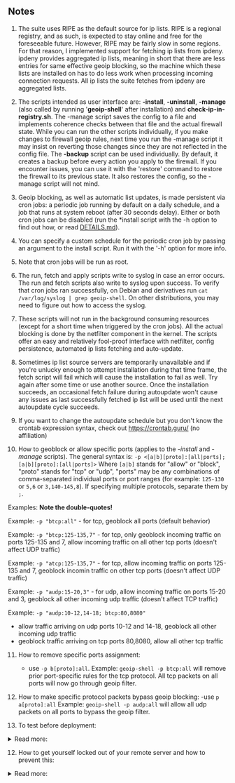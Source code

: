## **Notes**
1) The suite uses RIPE as the default source for ip lists. RIPE is a regional registry, and as such, is expected to stay online and free for the foreseeable future. However, RIPE may be fairly slow in some regions. For that reason, I implemented support for fetching ip lists from ipdeny. ipdeny provides aggregated ip lists, meaning in short that there are less entries for same effective geoip blocking, so the machine which these lists are installed on has to do less work when processing incoming connection requests. All ip lists the suite fetches from ipdeny are aggregated lists.

2) The scripts intended as user interface are: **-install**, **-uninstall**, **-manage** (also called by running '**geoip-shell**' after installation) and **check-ip-in-registry.sh**. The -manage script saves the config to a file and implements coherence checks between that file and the actual firewall state. While you can run the other scripts individually, if you make changes to firewall geoip rules, next time you run the -manage script it may insist on reverting those changes since they are not reflected in the config file. The **-backup** script can be used individually. By default, it creates a backup before every action you apply to the firewall. If you encounter issues, you can use it with the 'restore' command to restore the firewall to its previous state. It also restores the config, so the -manage script will not mind.

3) Geoip blocking, as well as automatic list updates, is made persistent via cron jobs: a periodic job running by default on a daily schedule, and a job that runs at system reboot (after 30 seconds delay). Either or both cron jobs can be disabled (run the *install script with the -h option to find out how, or read [DETAILS.md](/Documentation/DETAILS.md)).

4) You can specify a custom schedule for the periodic cron job by passing an argument to the install script. Run it with the '-h' option for more info.

5) Note that cron jobs will be run as root.

6) The run, fetch and apply scripts write to syslog in case an error occurs. The run and fetch scripts also write to syslog upon success. To verify that cron jobs ran successfully, on Debian and derivatives run `cat /var/log/syslog | grep geoip-shell`. On other distributions, you may need to figure out how to access the syslog.

7) These scripts will not run in the background consuming resources (except for a short time when triggered by the cron jobs). All the actual blocking is done by the netfilter component in the kernel. The scripts offer an easy and relatively fool-proof interface with netfilter, config persistence, automated ip lists fetching and auto-update.

8) Sometimes ip list source servers are temporarily unavailable and if you're unlucky enough to attempt installation during that time frame, the fetch script will fail which will cause the installation to fail as well. Try again after some time or use another source. Once the installation succeeds, an occasional fetch failure during autoupdate won't cause any issues as last successfully fetched ip list will be used until the next autoupdate cycle succeeds.

9) If you want to change the autoupdate schedule but you don't know the crontab expression syntax, check out https://crontab.guru/ (no affiliation)

10) How to geoblock or allow specific ports (applies to the _-install_ and _-manage_ scripts).
    The general syntax is: `-p <[a|b][proto]:[all|ports];[a|b][proto]:[all|ports]>`
    Where `[a|b]` stands for "allow" or "block", "proto" stands for "tcp" or "udp", "ports" may be any combinations of comma-separated individual ports or port ranges (for example: `125-130` or `5,6` or `3,140-145,8`).
    If specifying multiple protocols, separate them by `;`.

Examples:
**Note the double-quotes!**

Example: `-p "btcp:all"` - for tcp, geoblock all ports (default behavior)

Example: `-p "btcp:125-135,7"` - for tcp, only geoblock incoming traffic on ports 125-135 and 7, allow incoming traffic on all other tcp ports (doesn't affect UDP traffic)

Example: `-p "atcp:125-135,7"` - for tcp, allow incoming traffic on ports 125-135 and 7, geoblock incomin traffic on other tcp ports (doesn't affect UDP traffic)

Example: `-p "audp:15-20,3"` - for udp, allow incoming traffic on ports 15-20 and 3, geoblock all other incoming udp traffic (doesn't affect TCP traffic)

Example: `-p "audp:10-12,14-18; btcp:80,8080"`
- allow traffic arriving on udp ports 10-12 and 14-18, geoblock all other incoming udp traffic
- geoblock traffic arriving on tcp ports 80,8080, allow all other tcp traffic

11) How to remove specific ports assignment:
    - use `-p b[proto]:all`.
	Example: `geoip-shell -p btcp:all` will remove prior port-specific rules for the tcp protocol. All tcp packets on all ports will now go through geoip filter.

12) How to make specific protocol packets bypass geoip blocking:
    -use `p a[proto]:all`
	Example: `geoip-shell -p audp:all` will allow all udp packets on all ports to bypass the geoip filter.

13) To test before deployment:
<details> <summary>Read more:</summary>
  
- You can run the install script with the "-k" (noblock) option to apply all actions except actually blocking incoming connections. This way you can make sure no errors are encountered and check the resulting firewall config before commiting to actual blocking. To enable blocking later, use the *manage script.
- You can run the install script with the "-n" option to skip creating the reboot cron job which implements persistence and with the '-s disable' option to skip creating the autoupdate cron job. This way, a simple machine restart should undo all changes made to the firewall (unless you have some software that restores firewall settings after reboot). For example: `sh geoip-shell-install -c <country_code> -m whitelist -n -s disable`. To enable persistence and autoupdate later, reinstall without both options.

</details>

12) How to get yourself locked out of your remote server and how to prevent this:
<details> <summary>Read more:</summary>
  
There are 3 ways to get yourself locked out of your remote server with this suite:
- install in whitelist mode without including your country in the whitelist
- install in whitelist mode and later remove your country from the whitelist
- Blacklist your country (either during installation or later)

The -manage script will warn you in each of these situations and wait for your input (you can press Y and do it anyway), but that depends on you correctly specifying your country code during installation. The -install script will ask you about it. If you prefer, you can skip by pressing Enter - that will disable this feature. If you do provide the -install script your country code, it will be added to the config file on your machine and the -manage script will read the value and perform the necessary checks, during installation or later when you want to make changes to the blacklist/whitelist.

</details>
